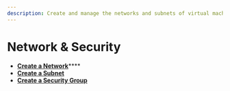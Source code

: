 ```yaml
---
description: Create and manage the networks and subnets of virtual machines.
---
```


# Network & Security

* [**Create a Network**](create-a-network.md)****
* ****[**Create a Subnet**](create-a-subnet.md)****
* ****[**Create a Security Group**](create-a-security-group.md)****
